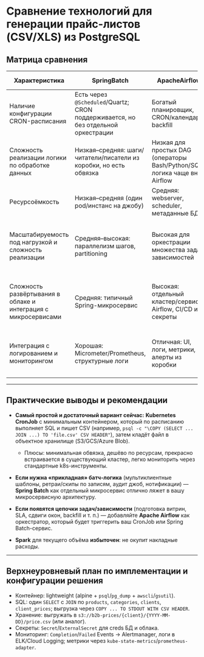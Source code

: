 # Сравнение технологий для генерации прайс-листов (CSV/XLS) из PostgreSQL

## Матрица сравнения

| Характеристика | SpringBatch | ApacheAirflow | K8s Job (CronJob) | Spark |
|---|---|---|---|---|
| Наличие конфигурации CRON-расписания | Есть через `@Scheduled`/Quartz; CRON поддерживается, но без отдельной оркестрации | Богатый планировщик, CRON/календарь, backfill | CronJob — нативная CRON-расписка (Job сам по себе без расписания) | Нет встроенного расписания, нужен Airflow/K8s/Crontab |
| Сложность реализации логики по обработке данных | Низкая–средняя: шаги/читатели/писатели из коробки, но есть обвязка | Низкая для простых DAG (операторы Bash/Python/SQL), логика чаще вне Airflow | Низкая: контейнер со скриптом/утилитой `psql \\COPY`/`COPY` | Высокая: API/кластер, трансформации; избыточно для вашей задачи |
| Ресурсоёмкость | Низкая–средняя (один pod/инстанс на джобу) | Средняя: webserver, scheduler, метаданные БД | Низкая: старт pod по расписанию и завершение | Высокая: драйвер + executors, даже при малом объёме |
| Масштабируемость под нагрузкой и сложность реализации | Средняя–высокая: параллелизм шагов, partitioning | Высокая для оркестрации множества задач/зависимостей | Средняя: горизонтально масштабируется на уровне k8s, логика в контейнере простая | Высокая по данным, но сложность и overhead велики |
| Сложность развёртывания в облаке и интеграция с микросервисами | Средняя: типичный Spring-микросервис | Высокая: отдельный кластер/сервис Airflow, CI/CD и секреты | Низкая: манифест CronJob + образ, вписывается в текущий кластер | Высокая: кластер/оператор Spark, сетевые/хранилищные настройки |
| Интеграция с логированием и мониторингом | Хорошая: Micrometer/Prometheus, структурные логи | Отличная: UI, логи, метрики, алерты из коробки | Простая: stdout в стек логов (ELK/Cloud Logging), метрики через sidecar/exporter | Средняя: Spark UI, интеграция с Prometheus/ELK требует настройки |

---

## Практические выводы и рекомендации

- **Самый простой и достаточный вариант сейчас:** **Kubernetes CronJob** с минимальным контейнером, который по расписанию выполняет SQL и пишет CSV (например, `psql -c "\COPY (SELECT ... JOIN ...) TO 'file.csv' CSV HEADER"`), затем кладёт файл в объектное хранилище (S3/GCS/Azure Blob).  
  - Плюсы: минимальная обвязка, дешёво по ресурсам, прекрасно встраивается в существующий кластер, легко мониторить через стандартные k8s-инструменты.

- **Если нужна «прикладная» батч-логика** (мультиклиентные шаблоны, ретраи/скипы по записям, аудит джоб, нотификации) — **Spring Batch** как отдельный микросервис отлично ляжет в вашу микросервисную архитектуру.

- **Если появятся цепочки задач/зависимости** (подготовка витрин, SLA, сдвиги окон, backfill и т. п.) — добавляйте **Apache Airflow** как оркестратор, который будет триггерить ваш CronJob или Spring Batch-сервис.

- **Spark** для текущего объёма **избыточен**: не окупит накладные расходы.

---

## Верхнеуровневый план по имплементации и конфигурации решения

- Контейнер: lightweight (alpine + `psql`/`pg_dump` + `awscli`/`gsutil`).  
- SQL: один `SELECT` с `JOIN` по `products`, `categories`, `clients`, `client_prices`; выгрузка через `COPY ... TO STDOUT WITH CSV HEADER`.  
- Хранение: выгружать в `s3://b2b-prices/{client}/{YYYY-MM-DD}/price.csv` (или аналог).  
- Секреты: `Secret`/`ExternalSecret` для creds БД и облака.  
- Мониторинг: `Completion`/`Failed` Events → Alertmanager, логи в ELK/Cloud Logging; метрики через `kube-state-metrics`/`prometheus-adapter`.  
